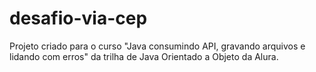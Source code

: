 # desafio-via-cep
Projeto criado para o curso "Java consumindo API, gravando arquivos e lidando com erros" da trilha de Java Orientado a Objeto da Alura.
